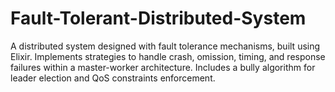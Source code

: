# Fault-Tolerant-Distributed-System
A distributed system designed with fault tolerance mechanisms, built using Elixir. Implements strategies to handle crash, omission, timing, and response failures within a master-worker architecture. Includes a bully algorithm for leader election and QoS constraints enforcement.
